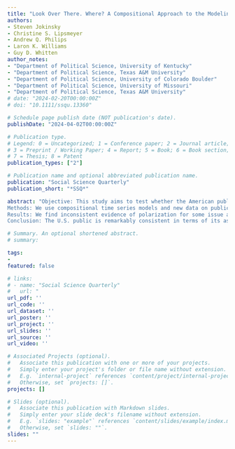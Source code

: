 ```yaml
---
title: "Look Over There. Where? A Compositional Approach to the Modeling of Public Opinion on the Most Important Problem"
authors:
- Steven Jokinsky
- Christine S. Lipsmeyer
- Andrew Q. Philips
- Laron K. Williams
- Guy D. Whitten
author_notes:
- "Department of Political Science, University of Kentucky"
- "Department of Political Science, Texas A&M University"
- "Department of Political Science, University of Colorado Boulder"
- "Department of Political Science, University of Missouri"
- "Department of Political Science, Texas A&M University"
# date: "2024-02-20T00:00:00Z"
# doi: "10.1111/ssqu.13360"

# Schedule page publish date (NOT publication's date).
publishDate: "2024-04-02T00:00:00Z"

# Publication type.
# Legend: 0 = Uncategorized; 1 = Conference paper; 2 = Journal article;
# 3 = Preprint / Working Paper; 4 = Report; 5 = Book; 6 = Book section;
# 7 = Thesis; 8 = Patent
publication_types: ["2"]

# Publication name and optional abbreviated publication name.
publication: "Social Science Quarterly"
publication_short: "*SSQ*"

abstract: "Objective: This study aims to test whether the American public is polarized and/or parallel in its assessments of the most important problem.
Methods: We use compositional time series models and new data on public opinion to test for differences between subgroups.
Results: We find inconsistent evidence of polarization for some issue areas but not others and remarkably robust evidence of parallel reactions across subgroups to economic and international shocks.
Conclusion: The U.S. public is remarkably consistent in terms of its assessments of the most important problem and in how subgroups shift their perceptions of issue importance in reaction to changing circumstances."

# Summary. An optional shortened abstract.
# summary:

tags:
- 
featured: false

# links:
# - name: "Social Science Quarterly"
#   url: "
url_pdf: ''
url_code: ''
url_dataset: ''
url_poster: ''
url_project: ''
url_slides: ''
url_source: ''
url_video: ''

# Associated Projects (optional).
#   Associate this publication with one or more of your projects.
#   Simply enter your project's folder or file name without extension.
#   E.g. `internal-project` references `content/project/internal-project/index.md`.
#   Otherwise, set `projects: []`.
projects: []

# Slides (optional).
#   Associate this publication with Markdown slides.
#   Simply enter your slide deck's filename without extension.
#   E.g. `slides: "example"` references `content/slides/example/index.md`.
#   Otherwise, set `slides: ""`.
slides: ""
---
```


